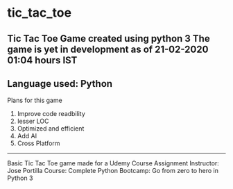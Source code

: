 # tic_tac_toe
Tic Tac Toe Game created using python 3
The game is yet in development as of 21-02-2020 01:04 hours IST
---------------------------------------------------------------

Language used: Python
---------------------

Plans for this game
1. Improve code readbility
2. lesser LOC
3. Optimized and efficient
4. Add AI
5. Cross Platform
--------------------------

Basic Tic Tac Toe game made for a Udemy Course Assignment
Instructor: Jose Portilla
Course: Complete Python Bootcamp: Go from zero to hero in Python 3
